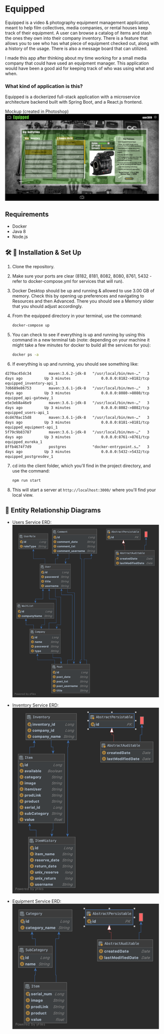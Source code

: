 # Equipped
Equipped is a video & photography equipment management application, meant to help film collectives, media companies, or rental houses keep track of their equipment. A user can browse a catalog of items and stash the ones they own into their company inventory. There is a feature that allows you to see who has what piece of equipment checked out, along with a history of the usage. There is also a message board that can utilized.

I made this app after thinking about my time working for a small media company that could have used an equipment manager. This application would have been a good aid for keeping track of who was using what and when.

### What kind of application is this?
Equipped is a dockerized full-stack application with a microservice architecture backend built with Spring Boot, and a React.js frontend.

Mockup (created in Photoshop)
![Schedule](/readmeImgs/Equipped_GUI_MockUp_v1.png)

## Requirements
- Docker
- Java 8
- Node.js

## 🛠 🚀 Installation & Set Up
1. Clone the repository.

3. Make sure your ports are clear (8182, 8181, 8082, 8080, 8761, 5432 - refer to docker-compose.yml for services that will run).

4. Docker Desktop should be up and running & allowed to use 3.00 GB of memory. Check this by opening up preferences and navigating to Resources and then Advanced. There you should see a Memory slider that you should adjust accordingly.

5. From the equipped directory in your terminal, use the command: 
    ```sh
    docker-compose up
    ```
5. You can check to see if everything is up and running by using this command in a new terminal tab (note: depending on your machine it might take a few minutes for docker to build all the services for you):
     ```sh
    docker ps -a
    ```
6. If everything is up and running, you should see something like:
```
d270ac45dc34        maven:3.6.2-jdk-8   "/usr/local/bin/mvn-…"   3 days ago          Up 3 minutes              0.0.0.0:8182->8182/tcp   equipped_inventory-api_1
7d6689e86753        maven:3.6.1-jdk-8   "/usr/local/bin/mvn-…"   3 days ago          Up 3 minutes              0.0.0.0:8080->8080/tcp   equipped_api-gateway_1
e5e3eb8a46e9        maven:3.6.1-jdk-8   "/usr/local/bin/mvn-…"   3 days ago          Up 3 minutes              0.0.0.0:8082->8082/tcp   equipped_users-api_1
dcd470ac15d8        maven:3.6.1-jdk-8   "/usr/local/bin/mvn-…"   3 days ago          Up 3 minutes              0.0.0.0:8181->8181/tcp   equipped_equipment-api_1
5f79c9b83787        maven:3.6.1-jdk-8   "/usr/local/bin/mvn-…"   3 days ago          Up 3 minutes              0.0.0.0:8761->8761/tcp   equipped_eureka_1
8ffb4674f7d9        postgres            "docker-entrypoint.s…"   3 days ago          Up 3 minutes              0.0.0.0:5432->5432/tcp   equipped_postgresdev_1
```
7. cd into the client folder, which you'll find in the project directory, and use the command:
    ```sh
    npm run start
    ```
8. This will start a server at ```http://localhost:3000/``` where you'll find your local view.

## 🤖 Entity Relationship Diagrams
* Users Service ERD:
![users-erd](readmeImgs/usersERD.png)

* Inventory Service ERD:
![inventory-erd](readmeImgs/inventoryERD.png)

* Equipment Service ERD:
![equipment-erd](readmeImgs/equipmentERD.png)